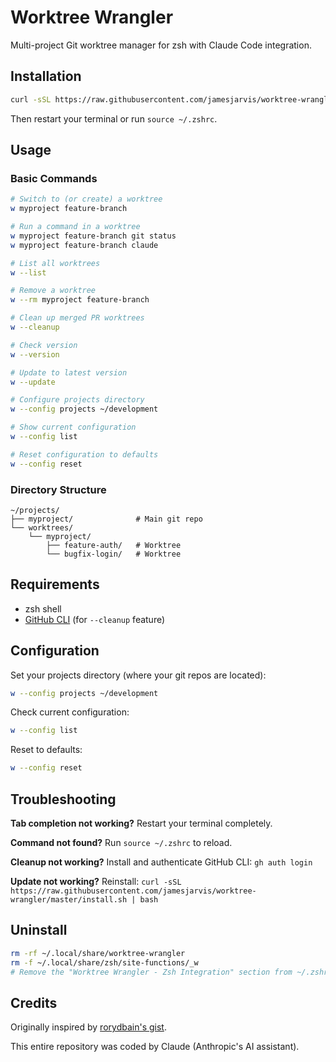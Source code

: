 # Worktree Wrangler

Multi-project Git worktree manager for zsh with Claude Code integration.

## Installation

```bash
curl -sSL https://raw.githubusercontent.com/jamesjarvis/worktree-wrangler/master/install.sh | bash
```

Then restart your terminal or run `source ~/.zshrc`.

## Usage

### Basic Commands

```bash
# Switch to (or create) a worktree
w myproject feature-branch

# Run a command in a worktree
w myproject feature-branch git status
w myproject feature-branch claude

# List all worktrees
w --list

# Remove a worktree
w --rm myproject feature-branch

# Clean up merged PR worktrees
w --cleanup

# Check version
w --version

# Update to latest version
w --update

# Configure projects directory
w --config projects ~/development

# Show current configuration
w --config list

# Reset configuration to defaults
w --config reset
```

### Directory Structure

```
~/projects/
├── myproject/              # Main git repo
└── worktrees/
    └── myproject/
        ├── feature-auth/   # Worktree
        └── bugfix-login/   # Worktree
```

## Requirements

- zsh shell
- [GitHub CLI](https://cli.github.com/) (for `--cleanup` feature)

## Configuration

Set your projects directory (where your git repos are located):

```bash
w --config projects ~/development
```

Check current configuration:

```bash
w --config list
```

Reset to defaults:

```bash
w --config reset
```

## Troubleshooting

**Tab completion not working?**
Restart your terminal completely.

**Command not found?**
Run `source ~/.zshrc` to reload.

**Cleanup not working?**
Install and authenticate GitHub CLI: `gh auth login`

**Update not working?**
Reinstall: `curl -sSL https://raw.githubusercontent.com/jamesjarvis/worktree-wrangler/master/install.sh | bash`

## Uninstall

```bash
rm -rf ~/.local/share/worktree-wrangler
rm -f ~/.local/share/zsh/site-functions/_w
# Remove the "Worktree Wrangler - Zsh Integration" section from ~/.zshrc
```

## Credits

Originally inspired by [rorydbain's gist](https://gist.github.com/rorydbain/e20e6ab0c7cc027fc1599bd2e430117d).

This entire repository was coded by Claude (Anthropic's AI assistant).